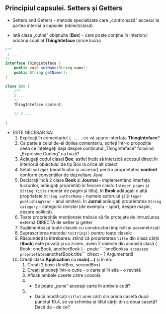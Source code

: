 ## Principiul capsulei. Setters și Getters

* Setters and Getters - metode specializate care „controlează” accesul la partea internă a capsulei (obiect/clasă)


* Iată clasa „cutiei” obișnuite (**Box**) - care poate conține în interiorul oricărui copil al **ThingInteface** (orice lucru)

```java
/**
 1 ...
*/
interface ThingInteface {
    public void setName(String name);
    public String getName();
}

class Box {
    /**
    2 ...
    */
    ThingInteface content;

    // 3 ...    
   
}
```

* ESTE NECESAR SA:
   1. Explicați în comentariul ```1 ... ``` ce vă spune interfața **ThingInteface**?
   2. Ca parte a celui de-al doilea comentariu, scrieți într-o propoziție ceea ce înțelegeți deja despre conținutul „ThingInteface” folosind „Expresive Coding” ca bază?
   3. Adăugați codul clasei **Box**, astfel încât să interzică accesul direct în interiorul obiectului de tip Box la orice alt obiect
   4. Setați ``` set/get ``` (modificator și accesor) pentru proprietatea **content** conform convențiilor de dezvoltare Java
   5. Declarați încă 2 clase **Book** și **Journal** - implementând interfața lucrurilor, adăugați proprietăți în fiecare clasă: ```Integer pages``` și ```String title``` (număr de pagini și titlu), în **Book** adăugați o altă proprietate ```String authorName``` - numele autorului și ```Integer publishingYear``` - anul emiterii. În **Jurnal** adăugați proprietatea ```String category``` - categoria revistei (de exemplu - sport, despre mașini, despre politică).
   6. Toate proprietățile menționate trebuie să fie protejate de intruziunea externă DIRECTĂ de setter și getter
   7. Suplimentează toate clasele cu constructori impliciti și parametrizați
   8. Suprascrierea metodei ```toString()``` pentru toate clasele
   9. Răspundeți la întrebarea: stiind că proprietatea ```title``` din clasa cărții (**Book**) este privată și sa zicem, avem 2 obiecte din această clasă ( Book: oneBook, anotherBook ) - poate `` `oneBook``` sa acceseze proprietatea ```anotherBook.title``` direct - ? Argumentati!
   10. Creați clasa **Application** cu **main(...)** și în ea:
       1. Creați 2 boxe (firstBox, secondBox)
       2. Creați și puneți într-o cutie - o carte și în alta - o revistă
       3. Afisati ambele casete către consolă
       4. * Se poate „pune” aceeași carte în ambele cutii?
       5. * Dacă modificați ```titlul``` unei cărți din prima casetă după punctul 10.4, se va schimba și titlul cărții din a doua casetă? Dacă da - de ce?
